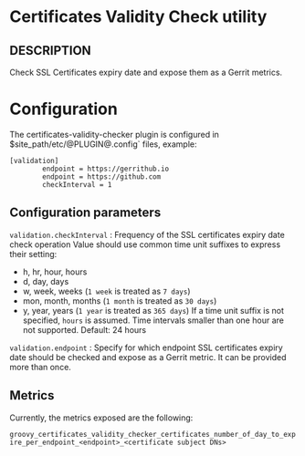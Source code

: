 Certificates Validity Check utility
==============================

DESCRIPTION
-----------
Check SSL Certificates expiry date and expose them as a Gerrit metrics.

Configuration
=========================

The certificates-validity-checker plugin is configured in 
$site_path/etc/@PLUGIN@.config` files, example:

```text
[validation]
        endpoint = https://gerrithub.io
        endpoint = https://github.com
        checkInterval = 1
```
Configuration parameters
---------------------

```validation.checkInterval```
:  Frequency of the SSL certificates expiry date check operation
   Value should use common time unit suffixes to express their setting:
   * h, hr, hour, hours
   * d, day, days
   * w, week, weeks (`1 week` is treated as `7 days`)
   * mon, month, months (`1 month` is treated as `30 days`)
   * y, year, years (`1 year` is treated as `365 days`)
   If a time unit suffix is not specified, `hours` is assumed.
   Time intervals smaller than one hour are not supported.
   Default: 24 hours

```validation.endpoint```
:  Specify for which endpoint SSL certificates expiry date should be
   checked and expose as a Gerrit metric.
   It can be provided more than once.

Metrics
---------------------
Currently, the metrics exposed are the following:

```groovy_certificates_validity_checker_certificates_number_of_day_to_expire_per_endpoint_<endpoint>_<certificate subject DNs>```
